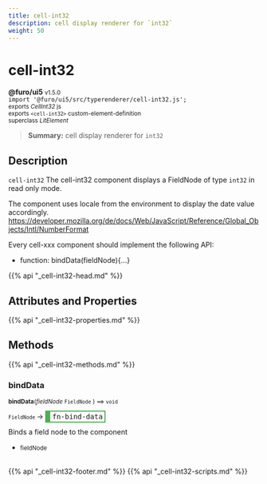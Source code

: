 ```yaml
---
title: cell-int32
description: cell display renderer for `int32`
weight: 50
---
```


# cell-int32
**@furo/ui5** <small>v1.5.0</small>
<br>`import '@furo/ui5/src/typerenderer/cell-int32.js';`<small>
<br>exports *CellInt32* js
<br>exports `<cell-int32>` custom-element-definition
<br>superclass *LitElement*</small>

> **Summary:** cell display renderer for `int32`

## Description

`cell-int32`
The cell-int32 component displays a FieldNode of type `int32` in read only mode.

The component uses locale from the environment to display the date value accordingly.
https://developer.mozilla.org/de/docs/Web/JavaScript/Reference/Global_Objects/Intl/NumberFormat

Every cell-xxx component should implement the following API:
- function: bindData(fieldNode){...}

{{% api "_cell-int32-head.md" %}}

## Attributes and Properties
{{% api "_cell-int32-properties.md" %}}






## Methods
{{% api "_cell-int32-methods.md" %}}


### **bindData**
<small>**bindData**(*fieldNode* `FieldNode` ) ⟹ `void`</small>

<small>`FieldNode` </small> →
<span  style="border-width:2px 2px 2px 10px; border-style: solid;border-color:  rgb(76, 175, 80);font-family:monospace; padding:2px 4px;">fn-bind-data</span>

Binds a field node to the component

- <small>fieldNode </small>
<br><br>






{{% api "_cell-int32-footer.md" %}}
{{% api "_cell-int32-scripts.md" %}}
